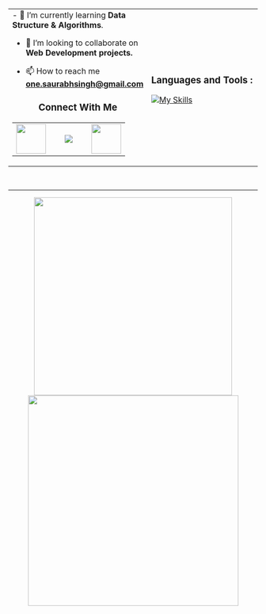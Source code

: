 <br/>
<table width="1000%" >
 <tr >
  <td width="50%">
- 🌱 I’m currently learning <b>Data Structure & Algorithms</b>.

- 👥 I’m looking to collaborate on **Web Development projects.**

- 📫 How to reach me **one.saurabhsingh@gmail.com**
<h3 align='center'>Connect With Me</h3>
<p align='left'>
 
<table  align='center'>
<tr border='none'>
    <td align='center' width="60">
        <a href="https://twitter.com/"><img src="https://cdn-icons-png.flaticon.com/512/1409/1409937.png" width="60"></a>
    </td>
    <td align='center' width="60">
        <a href="https://www.instagram.com/i_saurabh_singh/"><img src="https://cdn-icons-png.flaticon.com/512/1409/1409946.png"></a>
    </td>
    <td align='center' width="60">
        <a href="https://www.linkedin.com/in/sk-singh-bitmesra/"><img src="https://cdn-icons-png.flaticon.com/512/1409/1409945.png" width="60"></a>
    </td>
</tr>
</table>

</p>
 </td>
<td >
<h3 align="left">Languages and Tools :</h3>
<p>
 
[![My Skills](https://skillicons.dev/icons?i=c,cpp,py,html,css,bootstrap,js,express,jquery,nodejs,react,mysql,mongodb,postman,git,figma&perline=8)](https://skillicons.dev)
</p>
 </td>
</tr>
</table>

  <br>
  <hr>
  <p align = "center">
  <img src = "https://github-readme-stats.vercel.app/api?username=one-saurabhsingh&show_icons=true&theme=great-gatsby&border_radius=50" width = 400>
  <img src = "https://github-readme-streak-stats.herokuapp.com?user=one-saurabhsingh&theme=great-gatsby&border_radius=50" width = 425 >
</p>

